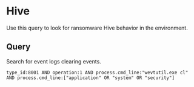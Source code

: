 # Hive

Use this query to look for ransomware Hive behavior in the environment.

## Query

Search for event logs clearing events.

```
type_id:8001 AND operation:1 AND process.cmd_line:"wevtutil.exe cl" AND process.cmd_line:["application" OR "system" OR "security"]
```

